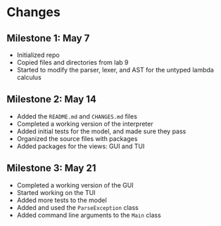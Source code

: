 # Changes

## Milestone 1: May 7
* Initialized repo
* Copied files and directories from lab 9
* Started to modify the parser, lexer, and AST for the untyped lambda calculus

## Milestone 2: May 14
* Added the `README.md` and `CHANGES.md` files
* Completed a working version of the interpreter
* Added initial tests for the model, and made sure they pass
* Organized the source files with packages
* Added packages for the views: GUI and TUI

## Milestone 3: May 21
* Completed a working version of the GUI
* Started working on the TUI
* Added more tests to the model
* Added and used the `ParseException` class
* Added command line arguments to the `Main` class
